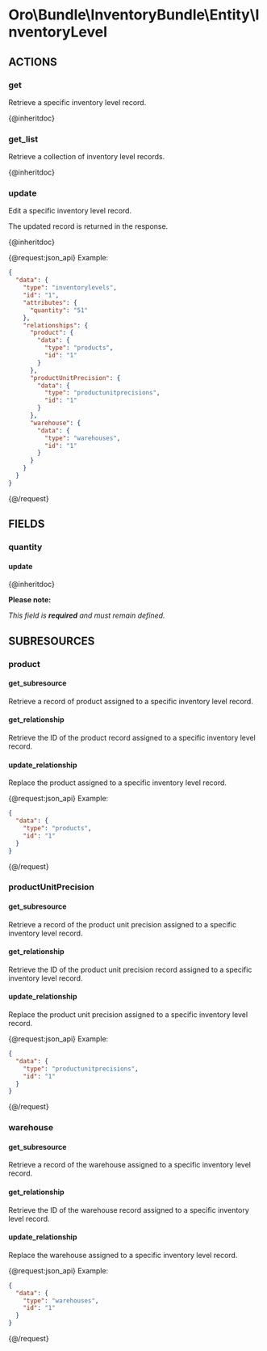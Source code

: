 # Oro\Bundle\InventoryBundle\Entity\InventoryLevel

## ACTIONS

### get

Retrieve a specific inventory level record.

{@inheritdoc}

### get_list

Retrieve a collection of inventory level records.

{@inheritdoc}

### update

Edit a specific inventory level record.

The updated record is returned in the response.

{@inheritdoc}

{@request:json_api}
Example:

```JSON
{
  "data": {
    "type": "inventorylevels",
    "id": "1",
    "attributes": {
      "quantity": "51"
    },
    "relationships": {
      "product": {
        "data": {
          "type": "products",
          "id": "1"
        }
      },
      "productUnitPrecision": {
        "data": {
          "type": "productunitprecisions",
          "id": "1"
        }
      },
      "warehouse": {
        "data": {
          "type": "warehouses",
          "id": "1"
        }
      }
    }
  }
}
```
{@/request}

## FIELDS

### quantity

#### update

{@inheritdoc}

**Please note:**

*This field is **required** and must remain defined.*

## SUBRESOURCES

### product

#### get_subresource

Retrieve a record of product assigned to a specific inventory level record.

#### get_relationship

Retrieve the ID of the product record assigned to a specific inventory level record.

#### update_relationship

Replace the product assigned to a specific inventory level record.

{@request:json_api}
Example:

```JSON
{
  "data": {
    "type": "products",
    "id": "1"
  }
}
```
{@/request}

### productUnitPrecision

#### get_subresource

Retrieve a record of the product unit precision assigned to a specific inventory level record.

#### get_relationship

Retrieve the ID of the product unit precision record assigned to a specific inventory level record.

#### update_relationship

Replace the product unit precision assigned to a specific inventory level record.

{@request:json_api}
Example:

```JSON
{
  "data": {
    "type": "productunitprecisions",
    "id": "1"
  }
}
```
{@/request}

### warehouse

#### get_subresource

Retrieve a record of the warehouse assigned to a specific inventory level record.

#### get_relationship

Retrieve the ID of the warehouse record assigned to a specific inventory level record.

#### update_relationship

Replace the warehouse assigned to a specific inventory level record.

{@request:json_api}
Example:

```JSON
{
  "data": {
    "type": "warehouses",
    "id": "1"
  }
}
```
{@/request}

